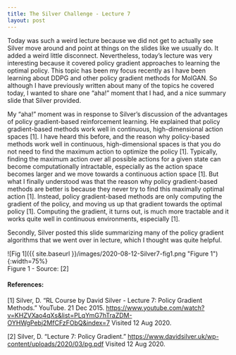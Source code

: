 ```yaml
---
title: The Silver Challenge - Lecture 7
layout: post
---
```


Today was such a weird lecture because we did not get to actually see Silver move around and point at things on the slides like we usually do. It added a weird little disconnect. Nevertheless, today’s lecture was very interesting because it covered policy gradient approaches to learning the optimal policy. This topic has been my focus recently as I have been learning about DDPG and other policy gradient methods for MolGAN. So although I have previously written about many of the topics he covered today, I wanted to share one “aha!” moment that I had, and a nice summary slide that Silver provided. 

My “aha!” moment was in response to Silver’s discussion of the advantages of policy gradient-based reinforcement learning. He explained that policy gradient-based methods work well in continuous, high-dimensional action spaces [1]. I have heard this before, and the reason why policy-based methods work well in continuous, high-dimensional spaces is that you do not need to find the maximum action to optimize the policy [1]. Typically, finding the maximum action over all possible actions for a given state can become computationally intractable, especially as the action space becomes larger and we move towards a continuous action space [1]. But what I finally understood was that the reason why policy gradient-based methods are better is because they never try to find this maximally optimal action [1]. Instead, policy gradient-based methods are only computing the gradient of the policy, and moving us up that gradient towards the optimal policy [1]. Computing the gradient, it turns out, is much more tractable and it works quite well in continuous environments, especially [1]. 

Secondly, Silver posted this slide summarizing many of the policy gradient algorithms that we went over in lecture, which I thought was quite helpful. 

![Fig 1]({{ site.baseurl }}/images/2020-08-12-Silver7-fig1.png "Figure 1"){:width=75%}      
Figure 1 - Source: [2]    

#### References: 

[1] Silver, D. “RL Course by David Silver - Lecture 7: Policy Gradient Methods.” YouTube. 21 Dec 2015. <https://www.youtube.com/watch?v=KHZVXao4qXs&list=PLqYmG7hTraZDM-OYHWgPebj2MfCFzFObQ&index=7> Visited 12 Aug 2020.     

[2] Silver, D. “Lecture 7: Policy Gradient.” <https://www.davidsilver.uk/wp-content/uploads/2020/03/pg.pdf> Visited 12 Aug 2020. 
